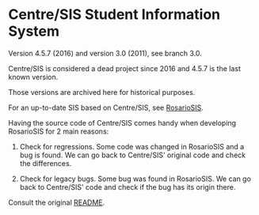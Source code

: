 # Centre/SIS Student Information System

Version 4.5.7 (2016) and version 3.0 (2011), see branch 3.0.

Centre/SIS is considered a dead project since 2016 and 4.5.7 is the last known version.

Those versions are archived here for historical purposes.

For an up-to-date SIS based on Centre/SIS, see [RosarioSIS](https://gitlab.com/francoisjacquet/rosariosis/).

Having the source code of Centre/SIS comes handy when developing RosarioSIS for 2 main reasons:

1. Check for regressions. Some code was changed in RosarioSIS and a bug is found. We can go back to Centre/SIS' original code and check the differences.

2. Check for legacy bugs. Some bug was found in RosarioSIS. We can go back to Centre/SIS' code and check if the bug has its origin there.

Consult the original [README](README).
